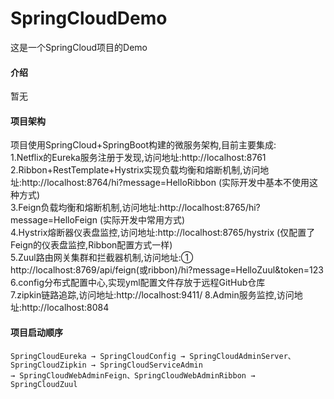 # SpringCloudDemo
这是一个SpringCloud项目的Demo
#### 介绍
暂无
#### 项目架构
项目使用SpringCloud+SpringBoot构建的微服务架构,目前主要集成:  
1.Netflix的Eureka服务注册于发现,访问地址:http://localhost:8761  
2.Ribbon+RestTemplate+Hystrix实现负载均衡和熔断机制,访问地址:http://localhost:8764/hi?message=HelloRibbon (实际开发中基本不使用这种方式)  
3.Feign负载均衡和熔断机制,访问地址:http://localhost:8765/hi?message=HelloFeign (实际开发中常用方式)  
4.Hystrix熔断器仪表盘监控,访问地址:http://localhost:8765/hystrix (仅配置了Feign的仪表盘监控,Ribbon配置方式一样)  
5.Zuul路由网关集群和拦截器机制,访问地址:① http://localhost:8769/api/feign(或ribbon)/hi?message=HelloZuul&token=123  
6.config分布式配置中心,实现yml配置文件存放于远程GitHub仓库  
7.zipkin链路追踪,访问地址:http://localhost:9411/
8.Admin服务监控,访问地址:http://localhost:8084
#### 项目启动顺序
	SpringCloudEureka → SpringCloudConfig → SpringCloudAdminServer、SpringCloudZipkin → SpringCloudServiceAdmin
	→ SpringCloudWebAdminFeign、SpringCloudWebAdminRibbon → SpringCloudZuul
